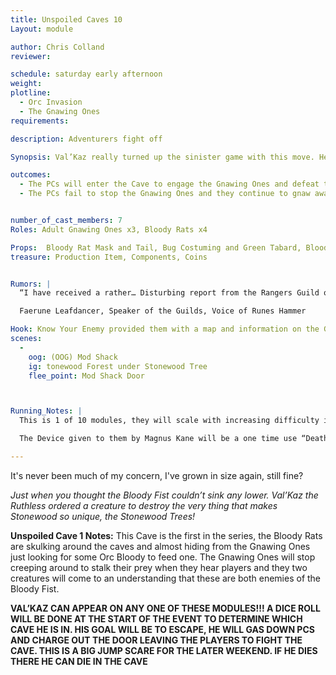 ```yaml
---
title: Unspoiled Caves 10
Layout: module

author: Chris Colland
reviewer: 

schedule: saturday early afternoon
weight: 
plotline: 
  - Orc Invasion
  - The Gnawing Ones
requirements: 

description: Adventurers fight off 

Synopsis: Val’Kaz really turned up the sinister game with this move. He wanted to hit Stonewood where It hurts, their pride. Orcamedes was ordered to construct him a vile insect that would burrow into the roots of the Stonewood Trees and poison them to wither them away to watch the morale on shatter on in their eyes. The Gnawing Ones they were named, they are very effective in worker society and combat. Modeled after a termite for its wood destroying properties but genetically modified with varies other bug species to make them vicious and venomous….

outcomes:
  - The PCs will enter the Cave to engage the Gnawing Ones and defeat them to stop their destruction of the Stonewood Trees from the roots. Once they are all dead they set off a Fumigation Device to prevent that Tree from being infected further and allow it to heal. 
  - The PCs fail to stop the Gnawing Ones and they continue to gnaw away and the Stonewood Roots to destroy them with enough time


number_of_cast_members: 7
Roles: Adult Gnawing Ones x3, Bloody Rats x4

Props:  Bloody Rat Mask and Tail, Bug Costuming and Green Tabard, Bloody Fist Banner and Base
treasure: Production Item, Components, Coins


Rumors: |
  “I have received a rather… Disturbing report from the Rangers Guild of Stonewood. There has been an odd disappearance as of late regarding various bugs in or around Stonewood. Not sure what this means for us, but it seems to be linked to something odd… According to Guildmaster Fuli Oakrider, the bugs most prominently missing are ones that can burrow and ones that feed on wood…”

  Faerune Leafdancer, Speaker of the Guilds, Voice of Runes Hammer 

Hook: Know Your Enemy provided them with a map and information on the Gnawing Ones, but Magnus Kane brought them a Fumigation Device and gave them a detailed rundown how to defeat these creatures. Now it is upto the Adventurers to clear them
scenes: 
  - 
    oog: (OOG) Mod Shack 
    ig: tonewood Forest under Stonewood Tree
    flee_point: Mod Shack Door



Running_Notes: |
  This is 1 of 10 modules, they will scale with increasing difficulty in terms of what they will fight but more importantly HOW they will fight. Each Cave will have a Bloody Fist Banner at the entrance of the Cave, aka just inside the Mod shack door. The Banners are VERY important to these modules, the Gnawing Ones are afraid of the Banners. They will not advance past them or at you if you brandish a Bloody Fist Banner. The players may move the wooden base with the Bloody Fist Banner through the Cave to “control” the way the Gnawing Ones engage the Players. The Gnawing Ones will not leave the Caves to pursue the players under any circumstances. The Gnawing Ones have a special way they kill you, they wont drop you and begin a killing blow count like most monsters or players will. They want you to be paralyzed and helpless so they can look you in the eyes when they push their claws into your heart and feel the fear gush out onto them as you bleed out on their chitinous exoskeletons.

  The Device given to them by Magnus Kane will be a one time use “Death Gas” on the Gnawing Ones if they set it off in a Cave on Saturday. If anyone remains in the Cave after the Fumigation Device is set off after 1 minute they will be struck with a “Death” effect should they stay in the Caves. This device would be detonated and they should leave the Banners infront of the Doors to trap the Gnawing Ones in the Caves while the Fumigation kills them. The gas will remain for 1 hour after it is set off so the players need to loot before they set off this device or they have 60 seconds to loot and run!

---
```





It's never been much of my concern, I've grown in size again, still fine? 

*Just when you thought the Bloody Fist couldn’t sink any lower. Val’Kaz the Ruthless ordered a creature to destroy the very thing that makes Stonewood so unique, the  Stonewood Trees!*



**Unspoiled Cave 1 Notes:** This Cave is the first in the series, the Bloody Rats are skulking around the caves and almost hiding from the Gnawing Ones just looking for some Orc Bloody to feed one. The Gnawing Ones will stop creeping around to stalk their prey when they hear players and they two creatures will come to an understanding that these are both enemies of the Bloody Fist.

**VAL’KAZ CAN APPEAR ON ANY ONE OF THESE MODULES!!! A DICE ROLL WILL BE DONE AT THE START OF THE EVENT TO DETERMINE WHICH CAVE HE IS IN. HIS GOAL WILL BE TO ESCAPE, HE WILL GAS DOWN PCS AND CHARGE OUT THE DOOR LEAVING THE PLAYERS TO FIGHT THE CAVE. THIS IS A BIG JUMP SCARE FOR THE LATER WEEKEND. IF HE DIES THERE HE CAN DIE IN THE CAVE**

 

 